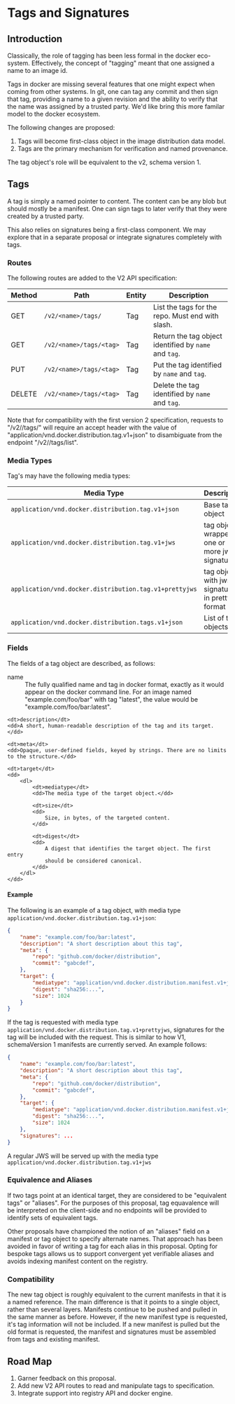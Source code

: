 # Tags and Signatures

## Introduction

Classically, the role of tagging has been less formal in the docker eco-
system. Effectively, the concept of "tagging" meant that one assigned a name
to an image id.

Tags in docker are missing several features that one might expect when coming
from other systems. In git, one can tag any commit and then sign that tag,
providing a name to a given revision and the ability to verify that the name
was assigned by a trusted party. We'd like bring this more familar model to
the docker ecosystem.

The following changes are proposed:

1. Tags will become first-class object in the image distribution data model.
2. Tags are the primary mechanism for verification and named provenance.

The tag object's role will be equivalent to the v2, schema version 1.

## Tags

A tag is simply a named pointer to content. The content can be any blob but
should mostly be a manifest. One can sign tags to later verify that they were
created by a trusted party.

This also relies on signatures being a first-class component. We may explore
that in a separate proposal or integrate signatures completely with tags.

### Routes

The following routes are added to the V2 API specification:

|Method|Path|Entity|Description|
-------|----|------|------------
| GET    | `/v2/<name>/tags/`         | Tag | List the tags for the repo. Must end with slash.      |
| GET    | `/v2/<name>/tags/<tag>`    | Tag | Return the tag object identified by `name` and `tag`. |
| PUT    | `/v2/<name>/tags/<tag>`    | Tag | Put the tag identified by `name` and `tag`.           |
| DELETE | `/v2/<name>/tags/<tag>`    | Tag | Delete the tag identified by `name` and `tag`.        |

Note that for compatibility with the first version 2 specification, requests
to "/v2/<name>/tags/<tag>" will require an accept header with the value of
"application/vnd.docker.distribution.tag.v1+json" to disambiguate from the
endpoint "/v2/<name>/tags/list".

### Media Types

Tag's may have the following media types:

| Media Type                                             | Description                                      |
---------------------------------------------------------|--------------------------------------------------|
| `application/vnd.docker.distribution.tag.v1+json`      | Base tag object                                  |
| `application/vnd.docker.distribution.tag.v1+jws`       | tag object wrapped in one or more jws signatures |
| `application/vnd.docker.distribution.tag.v1+prettyjws` | tag object with jws signatures in pretty format  |
| `application/vnd.docker.distribution.tags.v1+json`     | List of tag objects.                             |

### Fields

The fields of a tag object are described, as follows:

<dl>
	<dt>name</dt>
	<dd>
		The fully qualified name and tag in docker format, exactly as it would
		appear on the docker command line. For an image named
		"example.com/foo/bar" with tag "latest", the value would be
		"example.com/foo/bar:latest".
	</dd>

	<dt>description</dt>
	<dd>A short, human-readable description of the tag and its target.</dd>

	<dt>meta</dt>
	<dd>Opaque, user-defined fields, keyed by strings. There are no limits to the structure.</dd>

	<dt>target</dt>
	<dd>
		<dl>
			<dt>mediatype</dt>
			<dd>The media type of the target object.</dd>

			<dt>size</dt>
			<dd>
				Size, in bytes, of the targeted content.
			</dd>

			<dt>digest</dt>
			<dd>
				A digest that identifies the target object. The first entry
				should be considered canonical.
			</dd>
		</dl>
	</dd>
</dl>

#### Example

The following is an example of a tag object, with media type
`application/vnd.docker.distribution.tag.v1+json`:

```json
{
	"name": "example.com/foo/bar:latest",
	"description": "A short description about this tag",
	"meta": {
		"repo": "github.com/docker/distribution",
		"commit": "gabcdef",
	},
	"target": {
		"mediatype": "application/vnd.docker.distribution.manifest.v1+json",
		"digest": "sha256:...",
		"size": 1024
	}
}
```

If the tag is requested with media type
`application/vnd.docker.distribution.tag.v1+prettyjws`, signatures for the tag
will be included with the request. This is similar to how V1, schemaVersion 1
manifests are currently served. An example follows:


```json
{
	"name": "example.com/foo/bar:latest",
	"description": "A short description about this tag",
	"meta": {
		"repo": "github.com/docker/distribution",
		"commit": "gabcdef",
	},
	"target": {
		"mediatype": "application/vnd.docker.distribution.manifest.v1+json",
		"digest": "sha256:...",
		"size": 1024
	},
	"signatures": ...
}
```

A regular JWS will be served up with the media type
`application/vnd.docker.distribution.tag.v1+jws`

### Equivalence and Aliases

If two tags point at an identical target, they are considered to be
"equivalent tags" or "aliases". For the purposes of this proposal, tag
equavalence will be interpreted on the client-side and no endpoints will be
provided to identify sets of equivalent tags.

Other proposals have championed the notion of an "aliases" field on a manifest
or tag object to specify alternate names. That approach has been avoided in
favor of writing a tag for each alias in this proposal. Opting for bespoke
tags allows us to support convergent yet verifiable aliases and avoids
indexing manifest content on the registry.

### Compatibility

The new tag object is roughly equivalent to the current manifests in that it
is a named reference. The main difference is that it points to a single
object, rather than several layers. Manifests continue to be pushed and pulled
in the same manner as before. However, if the new manifest type is requested,
it's tag information will not be included. If a new manifest is pulled but the
old format is requested, the manifest and signatures must be assembled from
tags and existing manifest.

## Road Map

1. Garner feedback on this proposal.
2. Add new V2 API routes to read and manipulate tags to specification.
3. Integrate support into registry API and docker engine.